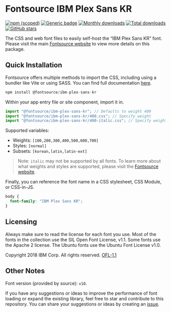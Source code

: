 # Fontsource IBM Plex Sans KR

[![npm (scoped)](https://img.shields.io/npm/v/@fontsource/ibm-plex-sans-kr?color=brightgreen)](https://www.npmjs.com/package/@fontsource/ibm-plex-sans-kr) [![Generic badge](https://img.shields.io/badge/fontsource-passing-brightgreen)](https://github.com/fontsource/fontsource) [![Monthly downloads](https://badgen.net/npm/dm/@fontsource/ibm-plex-sans-kr)](https://github.com/fontsource/fontsource) [![Total downloads](https://badgen.net/npm/dt/@fontsource/ibm-plex-sans-kr)](https://github.com/fontsource/fontsource) [![GitHub stars](https://img.shields.io/github/stars/fontsource/fontsource.svg?style=social&label=Star)](https://github.com/fontsource/fontsource/stargazers)

The CSS and web font files to easily self-host the “IBM Plex Sans KR” font. Please visit the main [Fontsource website](https://fontsource.org/fonts/ibm-plex-sans-kr) to view more details on this package.

## Quick Installation

Fontsource offers multiple methods to import the CSS, including using a bundler like Vite or using SASS. You can find full documentation [here](https://fontsource.org/docs/getting-started/introduction).

```javascript
npm install @fontsource/ibm-plex-sans-kr
```

Within your app entry file or site component, import it in.

```javascript
import "@fontsource/ibm-plex-sans-kr"; // Defaults to weight 400
import "@fontsource/ibm-plex-sans-kr/400.css"; // Specify weight
import "@fontsource/ibm-plex-sans-kr/400-italic.css"; // Specify weight and style
```

Supported variables:
- Weights: `[100,200,300,400,500,600,700]`
- Styles: `[normal]`
- Subsets: `[korean,latin,latin-ext]`

> Note: `italic` may not be supported by all fonts. To learn more about what weights and styles are supported, please visit the [Fontsource website](https://fontsource.org/fonts/ibm-plex-sans-kr).

Finally, you can reference the font name in a CSS stylesheet, CSS Module, or CSS-in-JS.

```css
body {
  font-family: "IBM Plex Sans KR";
}
```

## Licensing
Always make sure to read the license for each font you use. Most of the fonts in the collection use the SIL Open Font License, v1.1. Some fonts use the Apache 2 license. The Ubuntu fonts use the Ubuntu Font License v1.0.

Copyright 2018 IBM Corp. All rights reserved.
[OFL-1.1](https://openfontlicense.org)

## Other Notes
Font version (provided by source): `v10`.

If you have any suggestions or ideas to improve the performance of font loading or expand the existing library, feel free to star and contribute to this repository. You can share your suggestions or ideas by creating an [issue](https://github.com/fontsource/fontsource/issues).